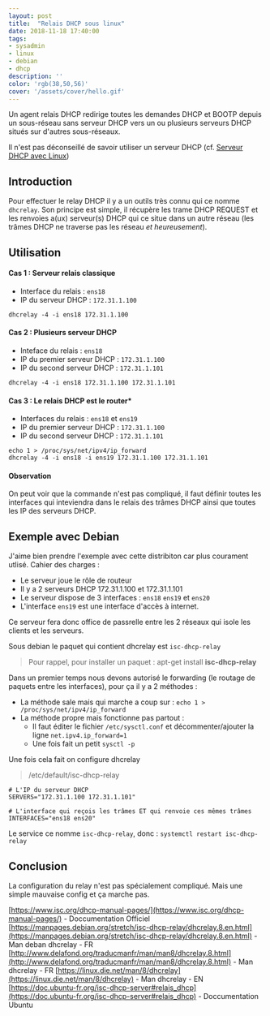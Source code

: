 ```yaml
---
layout: post
title:  "Relais DHCP sous linux"
date: 2018-11-18 17:40:00
tags:
- sysadmin
- linux
- debian
- dhcp
description: ''
color: 'rgb(38,50,56)'
cover: '/assets/cover/hello.gif'
---
```


Un agent relais DHCP redirige toutes les demandes DHCP et BOOTP depuis un sous-réseau sans serveur DHCP vers un ou plusieurs serveurs DHCP situés sur d'autres sous-réseaux.

Il n'est pas déconseillé de savoir utiliser un serveur DHCP (cf. [Serveur DHCP avec Linux](/serveur-dhcp-linux/))

Introduction
------------

Pour effectuer le relay DHCP il y a un outils très connu qui ce nomme `dhcrelay`.
Son principe est simple, il récupère les trame DHCP REQUEST et les renvoies a(ux) serveur(s) DHCP qui ce situe dans un autre réseau (les trâmes DHCP ne traverse pas les réseau *et heureusement*).

Utilisation
-----------

#### Cas 1 : Serveur relais classique

- Interface du relais : `ens18`
- IP du serveur DHCP : `172.31.1.100`

```
dhcrelay -4 -i ens18 172.31.1.100
```

#### Cas 2 : Plusieurs serveur DHCP

- Inteface du relais : `ens18`
- IP du premier serveur DHCP : `172.31.1.100`
- IP du second serveur DHCP : `172.31.1.101`

```
dhcrelay -4 -i ens18 172.31.1.100 172.31.1.101
```

#### Cas 3 : Le relais DHCP est le router*

- Interfaces du relais : `ens18` et `ens19`
- IP du premier serveur DHCP : `172.31.1.100`
- IP du second serveur DHCP : `172.31.1.101`

```
echo 1 > /proc/sys/net/ipv4/ip_forward
dhcrelay -4 -i ens18 -i ens19 172.31.1.100 172.31.1.101
```

#### Observation

On peut voir que la commande n'est pas compliqué, il faut définir toutes les interfaces qui inteviendra dans le relais des trâmes DHCP ainsi que toutes les IP des serveurs DHCP.

Exemple avec Debian
-------------------

J'aime bien prendre l'exemple avec cette distribiton car plus courament utlisé.
Cahier des charges :
- Le serveur joue le rôle de routeur
- Il y a 2 serveurs DHCP 172.31.1.100 et 172.31.1.101
- Le serveur dispose de 3 interfaces : `ens18` `ens19` et `ens20`
- L'interface `ens19` est une interface d'accès à internet.

Ce serveur fera donc office de passrelle entre les 2 réseaux qui isole les clients et les serveurs.

Sous debian le paquet qui contient dhcrelay est `isc-dhcp-relay`
> Pour rappel, pour installer un paquet : apt-get install **isc-dhcp-relay**

Dans un premier temps nous devons autorisé le forwarding (le routage de paquets entre les interfaces), pour ça il y a 2 méthodes :
- La méthode sale mais qui marche a coup sur : `echo 1 > /proc/sys/net/ipv4/ip_forward`
- La méthode propre mais fonctionne pas partout : 
    - Il faut éditer le fichier `/etc/sysctl.conf` et décommenter/ajouter la ligne `net.ipv4.ip_forward=1`
    - Une fois fait un petit `sysctl -p`

Une fois cela fait on configure dhcrelay
> /etc/default/isc-dhcp-relay

```
# L'IP du serveur DHCP
SERVERS="172.31.1.100 172.31.1.101"

# L'interface qui reçois les trâmes ET qui renvoie ces mêmes trâmes
INTERFACES="ens18 ens20"
```
Le service ce nomme `isc-dhcp-relay`, donc : `systemctl restart isc-dhcp-relay`

Conclusion
----------

La configuration du relay n'est pas spécialement compliqué. Mais une simple mauvaise config et ça marche pas.

[https://www.isc.org/dhcp-manual-pages/](https://www.isc.org/dhcp-manual-pages/) - Doccumentation Officiel
[https://manpages.debian.org/stretch/isc-dhcp-relay/dhcrelay.8.en.html](https://manpages.debian.org/stretch/isc-dhcp-relay/dhcrelay.8.en.html) - Man deban dhcrelay - FR
[http://www.delafond.org/traducmanfr/man/man8/dhcrelay.8.html](http://www.delafond.org/traducmanfr/man/man8/dhcrelay.8.html) - Man dhcrelay - FR
[https://linux.die.net/man/8/dhcrelay](https://linux.die.net/man/8/dhcrelay) - Man dhcrelay - EN
[https://doc.ubuntu-fr.org/isc-dhcp-server#relais_dhcp](https://doc.ubuntu-fr.org/isc-dhcp-server#relais_dhcp) - Doccumentation Ubuntu
